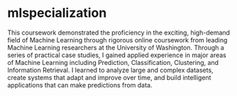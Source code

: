 # mlspecialization
This coursework demonstrated the proficiency in the exciting, high-demand field of Machine Learning through rigorous online coursework from leading Machine Learning researchers at the University of Washington. Through a series of practical case studies, I gained applied experience  in major areas of Machine Learning including Prediction, Classification, Clustering, and Information Retrieval. I learned to analyze large  and complex datasets, create systems that adapt and improve over time, and build intelligent applications that can make predictions from data.
